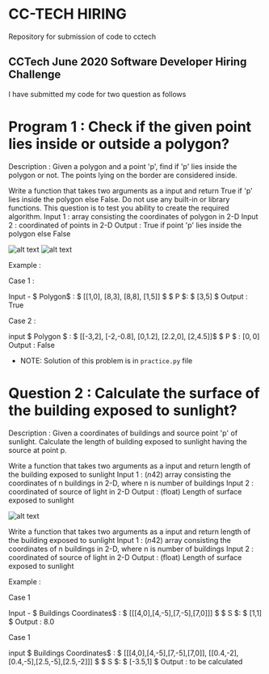 # CC-TECH HIRING
Repository for submission of code to cctech

## CCTech June 2020 Software Developer Hiring Challenge

I have submitted my code for two question as follows

# Program 1 : Check if the given point lies inside or outside a polygon?

Description : Given a polygon and a point 'p', find if 'p' lies inside the polygon or not. The points lying on the border are considered inside.

Write a function that takes two arguments as a input and return True if 'p' lies inside the polygon else False.
Do not use any built-in or library functions. This question is to test you ability to create the required algorithm.
Input 1 : array consisting the coordinates of polygon in 2-D
Input 2 : coordinated of points in 2-D
Output : True if point 'p' lies inside the polygon else False

![alt text](https://github.com/cctech-labs/challenges/raw/master/2020/06/hiring/images/c1_q1_1.png)
![alt text](https://github.com/cctech-labs/challenges/raw/master/2020/06/hiring/images/c1_q1_2.png)

Example :

Case 1 :

Input -
$ Polygon$ : $ [[1,0], [8,3], [8,8], [1,5]] $
$ P $: $ [3,5] $
Output : True

Case 2 :

input
$ Polygon $ : $ [[-3,2], [-2,-0.8], [0,1.2], [2.2,0], [2,4.5]]$
$ P $ : $[0,0]$
Output : False

 - NOTE: Solution of this problem is in `practice.py` file
 

# Question 2 : Calculate the surface of the building exposed to sunlight?

Description : Given a coordinates of buildings and source point 'p' of sunlight. Calculate the length of building exposed to sunlight having the source at point p.

Write a function that takes two arguments as a input and return length of the building exposed to sunlight
Input 1 : $(n42)$ array consisting the coordinates of n buildings in 2-D, where n is number of buildings
Input 2 : coordinated of source of light in 2-D
Output : (float) Length of surface exposed to sunlight

![alt text](https://github.com/cctech-labs/challenges/raw/master/2020/06/hiring/images/c1_q2.png)

Write a function that takes two arguments as a input and return length of the building exposed to sunlight
Input 1 : $(n42)$ array consisting the coordinates of n buildings in 2-D, where n is number of buildings
Input 2 : coordinated of source of light in 2-D
Output : (float) Length of surface exposed to sunlight

Example :

Case 1

Input -
$ Buildings Coordinates$ : $ [[[4,0],[4,-5],[7,-5],[7,0]]] $
$ S $: $ [1,1] $
Output : 8.0

Case 1

input
$ Buildings Coordinates$ : $ [[[4,0],[4,-5],[7,-5],[7,0]], [[0.4,-2],[0.4,-5],[2.5,-5],[2.5,-2]]] $
$ S $: $ [-3.5,1] $
Output : to be calculated


